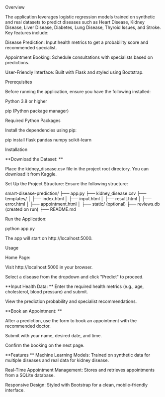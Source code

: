 Overview

The application leverages logistic regression models trained on synthetic and real datasets to predict diseases such as Heart Disease, Kidney Disease, Liver Disease, Diabetes, Lung Disease, Thyroid Issues, and Stroke. Key features include:

Disease Prediction: Input health metrics to get a probability score and recommended specialist.

Appointment Booking: Schedule consultations with specialists based on predictions.

User-Friendly Interface: Built with Flask and styled using Bootstrap.

Prerequisites

Before running the application, ensure you have the following installed:

Python 3.8 or higher

pip (Python package manager)

Required Python Packages

Install the dependencies using pip:

pip install flask pandas numpy scikit-learn

Installation

**Download the Dataset: **

Place the kidney_disease.csv file in the project root directory. You can download it from Kaggle.

Set Up the Project Structure: Ensure the following structure:

smart-disease-prediction/ ├── app.py ├── kidney_disease.csv ├── templates/ │ ├── index.html │ ├── input.html │ ├── result.html │ ├── error.html │ ├── appointment.html │
├── static/ (optional) ├── reviews.db (created on run) ├── README.md

Run the Application:

python app.py

The app will start on http://localhost:5000.

Usage

Home Page:

Visit http://localhost:5000 in your browser.

Select a disease from the dropdown and click "Predict" to proceed.

**Input Health Data: ** Enter the required health metrics (e.g., age, cholesterol, blood pressure) and submit.

View the prediction probability and specialist recommendations.

**Book an Appointment: **

After a prediction, use the form to book an appointment with the recommended doctor.

Submit with your name, desired date, and time.

Confirm the booking on the next page.

**Features ** Machine Learning Models: Trained on synthetic data for multiple diseases and real data for kidney disease.

Real-Time Appointment Management: Stores and retrieves appointments from a SQLite database.

Responsive Design: Styled with Bootstrap for a clean, mobile-friendly interface.
